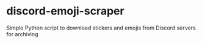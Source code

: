 # discord-emoji-scraper
Simple Python script to download stickers and emojis from Discord servers for archiving
